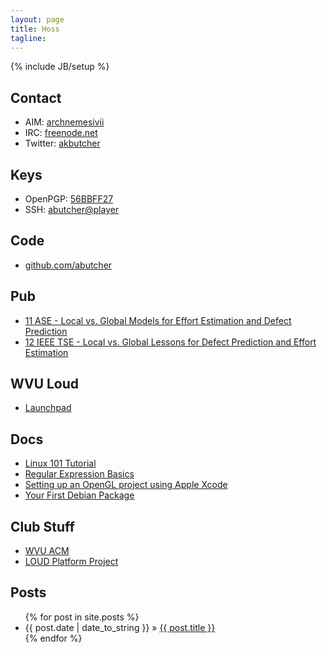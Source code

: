 ```yaml
---
layout: page
title: Hoss
tagline:
---
```

{% include JB/setup %}

## Contact
- AIM: [archnemesivii](aim:goim?screenname=archnemesivii)
- IRC: [freenode.net](irc://chat.freenode.net)
- Twitter: [akbutcher](http://twitter.com/#!/akbutcher)

## Keys
- OpenPGP: [56BBFF27](http://pgp.mit.edu:11371/pks/lookup?op=vindex&search=0x73D3A0DA56BBFF27)
- SSH: [abutcher@player](assets/content/authorized_keys)

## Code
- [github.com/abutcher](http://github.com/abutcher)

## Pub
- [11 ASE - Local vs. Global Models for Effort Estimation and Defect Prediction](http://menzies.us/pdf/11ase.pdf)
- [12 IEEE TSE - Local vs. Global Lessons for Defect Prediction and Effort Estimation](http://menzies.us/pdf/12localb.pdf)

## WVU Loud
- [Launchpad](https://launchpad.net/~abutcher)

## Docs
- [Linux 101 Tutorial](https://docs.google.com/present/view?id=dhmh54m7_55dns6mcdp&pli=1)
- [Regular Expression Basics](http://peopleareducks.com/docs/regexp-basics/output/regular-expressions.html)
- [Setting up an OpenGL project using Apple Xcode](http://peopleareducks.com/docs/opengl-in-xcode/)
- [Your First Debian Package](http://loud.wvuopensource.org/?page_id=41)

## Club Stuff
- [WVU ACM](http://wvu.acm.org)
- [LOUD Platform Project](http://loud.wvuopensource.org)

## Posts

<ul class="posts">
  {% for post in site.posts %}
    <li><span>{{ post.date | date_to_string }}</span> &raquo; <a href="{{ BASE_PATH }}{{ post.url }}">{{ post.title }}</a></li>
  {% endfor %}
</ul>
